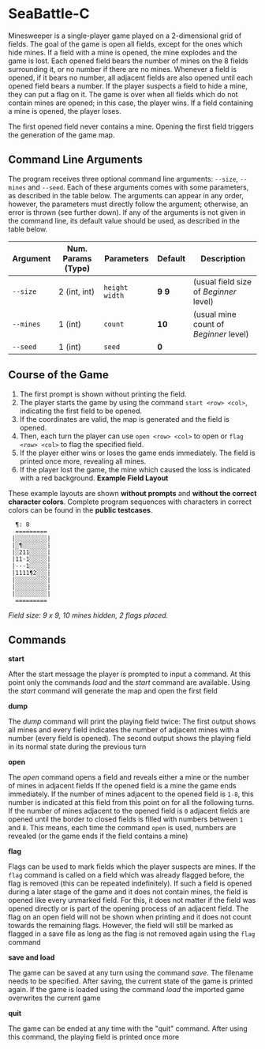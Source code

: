 # SeaBattle-C
Minesweeper is a single-player game played on a 2-dimensional grid of fields. The goal of the game is open all fields,
except for the ones which hide mines. If a field with a mine is opened, the mine explodes and the game is lost. Each 
opened field bears the number of mines on the 8 fields surrounding it, or no number if there are no mines. Whenever a 
field is opened, if it bears no number, all adjacent fields are also opened until each opened field bears a number. If
the player suspects a field to hide a mine, they can put a flag on it. The game is over when all fields which do not
contain mines are opened; in this case, the player wins. If a field containing a mine is opened, the player loses.

The first opened field never contains a mine. Opening the first field triggers the generation of the game map.

## Command Line Arguments
The program receives three optional command line arguments: `--size`, `--mines` and `--seed`. Each of these arguments
comes with some parameters, as described in the table below. The arguments can appear in any order, however, the
parameters must directly follow the argument; otherwise, an error is thrown (see further down). If any of the
arguments is not given in the command line, its default value should be used, as described in the table below.  

| Argument  | Num. Params (Type) | Parameters      | Default | Description                            |
| --------- | ------------------ | --------------- | ------- | -------------------------------------- |
| `--size`  | 2 (int, int)       | `height width ` | **9 9** | (usual field size of *Beginner* level) |
| `--mines` | 1 (int)            | `count`         | **10**  | (usual mine count of *Beginner* level) |
| `--seed`  | 1 (int)            | `seed`          | **0**   |                                        |

## Course of the Game
1. The first prompt is shown without printing the field.
2. The player starts the game by using the command `start <row> <col>`, indicating the first field to be opened.
3. If the coordinates are valid, the map is generated and the field is opened.
4. Then, each turn the player can use `open <row> <col>` to open or `flag <row> <col>` to flag the specified field.
5. If the player either wins or loses the game ends immediately. The field is printed once more, revealing all mines.
6. If the player lost the game, the mine which caused the loss is indicated with a 
   red background.
**Example Field Layout**

These example layouts are shown **without prompts** and **without the correct character colors**.
Complete program sequences with characters in correct colors can be found in the **public testcases**.

```
  ¶: 8
  ========= 
 |░░░░░░░░░|
 |░¶░░░░░░░|
 |░211░░░░░|
 |11·1░░░░░|
 |···1░░░░░|
 |1111¶2░░░|
 |░░░░░░░░░|
 |░░░░░░░░░|
 |░░░░░░░░░|
  =========
```
*Field size: 9 x 9, 10 mines hidden, 2 flags placed.*

## Commands
**start**

After the start message the player is prompted to input a command. At this point only the commands
*load* and the *start* command are available. Using the *start* command will generate the map and open the first field

**dump**

The *dump* command will print the playing field twice: The first output shows all mines and every field indicates the
number of adjacent mines with a number (every field is opened). The second output shows the playing field in its normal
state during the previous turn

**open**

The *open* command opens a field and reveals either a mine or the number of mines in adjacent fields If the opened
field is a mine the game ends immediately. If the number of mines adjacent to the opened field is `1-8`, this number is 
indicated at this field from this point on for all the following turns. If the number of mines adjacent to the opened
field is `0` adjacent fields are opened until the border to closed fields is filled with numbers between `1` and `8`.
This means, each time the command `open` is used, numbers are revealed (or the game ends if the field contains a mine)

**flag**

Flags can be used to mark fields which the player suspects are mines. If the `flag` command is called on a field which
was already flagged before, the flag is removed (this can be repeated indefinitely). If such a field is opened during a
later stage of the game and it does not contain mines, the field is opened like every unmarked field. For this, it does
not matter if the field was opened directly or is part of the opening process of an adjacent field.
The flag on an open field will not be shown when printing and it does not count towards the remaining flags. However,
the field will still be marked as flagged in a save file as long as the flag is not removed again using the `flag`
command

**save and load**

The game can be saved at any turn using the command *save*. The filename needs to be specified. After saving, the current state of the game is
printed again. If the game is loaded using the command *load* the imported game overwrites the current game

**quit**

The game can be ended at any time with the "quit" command. After using this command, the playing field is printed once
more
